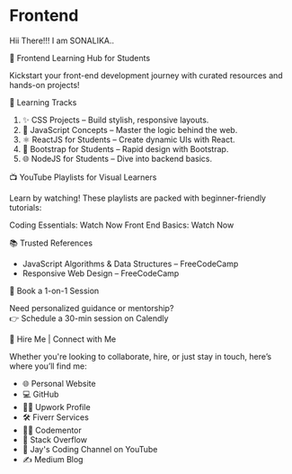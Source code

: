 # Frontend

Hii There!!! I am SONALIKA..

 🎯 Frontend Learning Hub for Students

Kickstart your front-end development journey with curated resources and hands-on projects!

 🚀 Learning Tracks

1. ✨ CSS Projects – Build stylish, responsive layouts.
2. 🧠 JavaScript Concepts – Master the logic behind the web.
3. ⚛️ ReactJS for Students – Create dynamic UIs with React.
4. 🎨 Bootstrap for Students – Rapid design with Bootstrap.
5. 🌐 NodeJS for Students – Dive into backend basics.



 📺 YouTube Playlists for Visual Learners

Learn by watching! These playlists are packed with beginner-friendly tutorials:

Coding Essentials: Watch Now
Front End Basics: Watch Now


 📚 Trusted References

- JavaScript Algorithms & Data Structures – FreeCodeCamp
- Responsive Web Design – FreeCodeCamp

📅 Book a 1-on-1 Session

Need personalized guidance or mentorship?  
👉 Schedule a 30-min session on Calendly

 💼 Hire Me | Connect with Me

Whether you're looking to collaborate, hire, or just stay in touch, here’s where you’ll find me:

- 🌐 Personal Website
- 💻 GitHub
- 🧑‍💼 Upwork Profile
- 🛠️ Fiverr Services
- 👨‍🏫 Codementor
- 🧠 Stack Overflow
- 🎥 Jay's Coding Channel on YouTube
- ✍️ Medium Blog

